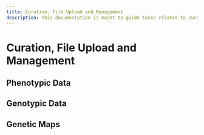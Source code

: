 ```yaml
---
title: Curation, File Upload and Management 
description: This documentation is meant to guide tasks related to curation, data import and data management within TripalCultivate.
---
```


# Curation, File Upload and Management
## Phenotypic Data

## Genotypic Data

## Genetic Maps
